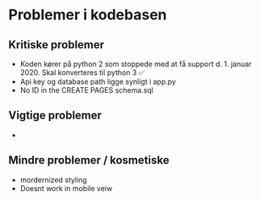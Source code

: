 # Problemer i kodebasen

## Kritiske problemer
- Koden kører på python 2 som stoppede med at få support d. 1. januar 2020. Skal konverteres til python 3 ✅
- Api key og database path ligge synligt i app.py
- No ID in the CREATE PAGES schema.sql

## Vigtige problemer
- 

## Mindre problemer / kosmetiske 
- mordernized styling
- Doesnt work in mobile veiw
